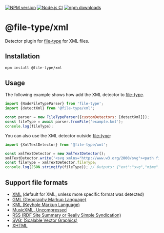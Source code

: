 [![NPM version](https://img.shields.io/npm/v/@file-type/xml.svg)](https://npmjs.org/package/@file-type/xml)
[![Node.js CI](https://github.com/Borewit/file-type-xml/actions/workflows/nodejs-ci.yml/badge.svg)](https://github.com/Borewit/file-type-xml/actions/workflows/nodejs-ci.yml)
[![npm downloads](http://img.shields.io/npm/dm/@file-type/xml.svg)](https://npmcharts.com/compare/@file-type/xml?start=365)

# @file-type/xml

Detector plugin for [file-type](https://github.com/sindresorhus/file-type) for XML files.

## Installation

```bash
npm install @file-type/xml
```

## Usage

The following example shows how add the XML detector to [file-type](https://github.com/sindresorhus/file-type).
```js
import {NodeFileTypeParser} from 'file-type';
import {detectXml} from '@file-type/xml';

const parser = new FileTypeParser({customDetectors: [detectXml]});
const fileType = await parser.fromFile('example.kml');
console.log(fileType);
```

You can also use the XML detector outside [file-type](https://github.com/sindresorhus/file-type):
```js
import {XmlTextDetector} from '@file-type/xml';

const xmlTextDetector = new XmlTextDetector();
xmlTextDetector.write('<svg xmlns="http://www.w3.org/2000/svg"><path fill="#00CD9F"/></svg>');
const fileType = xmlTextDetector.fileType;
console.log(JSON.stringify(fileType)); // Outputs: {"ext":"svg","mime":"image/svg+xml"}
```

## Support file formats

- [XML](https://en.wikipedia.org/wiki/XML) (default for XML, unless more specific format was detected)
- [GML (Geography Markup Language)](https://en.wikipedia.org/wiki/Geography_Markup_Language)
- [KML (Keyhole Markup Language)](https://en.wikipedia.org/wiki/XHTML)
- [MusicXML, Uncompressed](https://en.wikipedia.org/wiki/MusicXML)
- [RSS (RDF Site Summary or Really Simple Syndication)](https://en.wikipedia.org/wiki/RSS)
- [SVG: (Scalable Vector Graphics)](https://en.wikipedia.org/wiki/SVG)
- [XHTML](https://en.wikipedia.org/wiki/XHTML)
